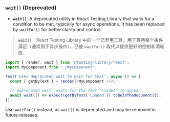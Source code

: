 ### `wait()` (Deprecated)

- **`wait()`**: A deprecated utility in React Testing Library that waits for a condition to be met, typically for async operations. It has been replaced by `waitFor()` for better clarity and control.

> **`wait()`**：React Testing Library 中的一个已弃用工具，用于等待某个条件满足（通常用于异步操作）。已被 `waitFor()` 取代以提供更好的控制和清晰度。

```js
import { render, wait } from '@testing-library/react';
import MyComponent from './MyComponent';

test('uses deprecated wait to wait for text', async () => {
  const { getByText } = render(<MyComponent />);

  // Deprecated wait: waits for the text "Loaded" to appear
  await wait(() => expect(getByText('Loaded')).toBeInTheDocument());
});
```

Use `waitFor()` instead, as `wait()` is deprecated and may be removed in future releases.